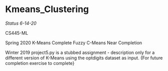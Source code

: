 # Kmeans_Clustering
*Status 6-14-20*

CS445-ML

Spring 2020
K-Means Complete
Fuzzy C-Means Near Completion


Winter 2019
project5.py is a stubbed assignment - description only
for a different version of K-Means using the optdigits dataset as input.
{For future completion exercise to complete}


